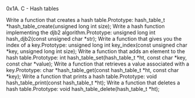 0x1A. C - Hash tables

Write a function that creates a hash table.Prototype: hash_table_t *hash_table_create(unsigned long int size);
Write a hash function implementing the djb2 algorithm.Prototype: unsigned long int hash_djb2(const unsigned char *str);
Write a function that gives you the index of a key.Prototype: unsigned long int key_index(const unsigned char *key, unsigned long int size);
Write a function that adds an element to the hash table.Prototype: int hash_table_set(hash_table_t *ht, const char *key, const char *value);
Write a function that retrieves a value associated with a key.Prototype: char *hash_table_get(const hash_table_t *ht, const char *key);
Write a function that prints a hash table.Prototype: void hash_table_print(const hash_table_t *ht);
Write a function that deletes a hash table.Prototype: void hash_table_delete(hash_table_t *ht);
